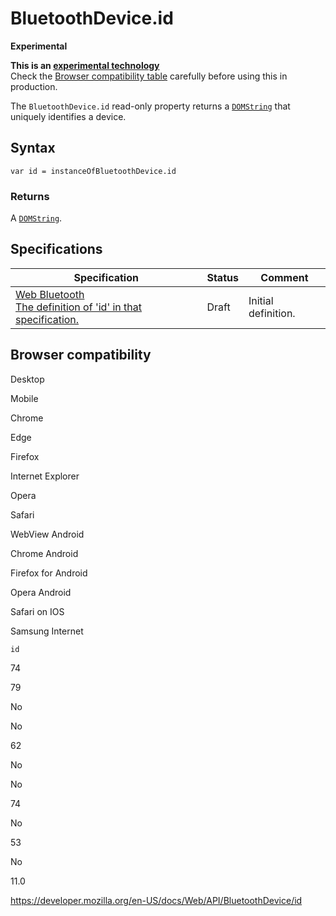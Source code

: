 # BluetoothDevice.id

**Experimental**

**This is an [experimental technology](https://developer.mozilla.org/en-US/docs/MDN/Guidelines/Conventions_definitions#experimental)**  
Check the [Browser compatibility table](#browser_compatibility) carefully before using this in production.

The `BluetoothDevice.id` read-only property returns a [`DOMString`](../domstring) that uniquely identifies a device.

## Syntax

    var id = instanceOfBluetoothDevice.id

### Returns

A [`DOMString`](../domstring).

## Specifications

<table><thead><tr class="header"><th>Specification</th><th>Status</th><th>Comment</th></tr></thead><tbody><tr class="odd"><td><a href="https://webbluetoothcg.github.io/web-bluetooth/#dom-bluetoothdevice-id">Web Bluetooth<br />
<span class="small">The definition of 'id' in that specification.</span></a></td><td><span class="spec-draft">Draft</span></td><td>Initial definition.</td></tr></tbody></table>

## Browser compatibility

Desktop

Mobile

Chrome

Edge

Firefox

Internet Explorer

Opera

Safari

WebView Android

Chrome Android

Firefox for Android

Opera Android

Safari on IOS

Samsung Internet

`id`

74

79

No

No

62

No

No

74

No

53

No

11.0

<a href="https://developer.mozilla.org/en-US/docs/Web/API/BluetoothDevice/id" class="_attribution-link">https://developer.mozilla.org/en-US/docs/Web/API/BluetoothDevice/id</a>

